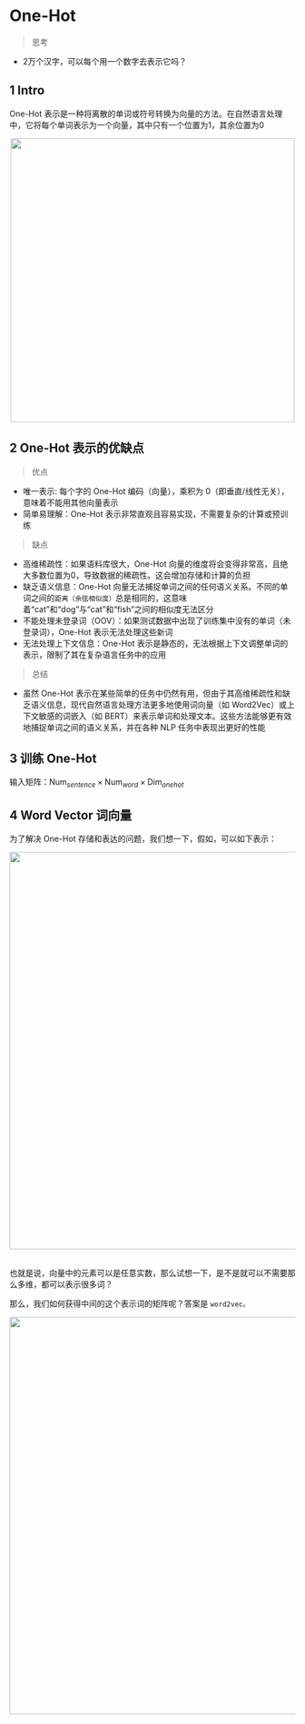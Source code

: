 #  One-Hot
>思考
- 2万个汉字，可以每个用一个数字去表示它吗？

## 1 Intro
One-Hot 表示是一种将离散的单词或符号转换为向量的方法。在自然语言处理中，它将每个单词表示为一个向量，其中只有一个位置为1，其余位置为0



<div align=center>
    <image src="imgs/onehot.png" width=500>
</div>


## 2 One-Hot 表示的优缺点
>优点
- 唯一表示: 每个字的 One-Hot 编码（向量），乘积为 0（即垂直/线性无关），意味着不能用其他向量表示
- 简单易理解：One-Hot 表示非常直观且容易实现，不需要复杂的计算或预训练

>缺点
- 高维稀疏性：如果语料库很大，One-Hot 向量的维度将会变得非常高，且绝大多数位置为0，导致数据的稀疏性。这会增加存储和计算的负担
- 缺乏语义信息：One-Hot 向量无法捕捉单词之间的任何语义关系。不同的单词之间的`距离（余弦相似度）`总是相同的，这意味着“cat”和“dog”与“cat”和“fish”之间的相似度无法区分
- 不能处理未登录词（OOV）：如果测试数据中出现了训练集中没有的单词（未登录词），One-Hot 表示无法处理这些新词
- 无法处理上下文信息：One-Hot 表示是静态的，无法根据上下文调整单词的表示，限制了其在复杂语言任务中的应用

>总结
- 虽然 One-Hot 表示在某些简单的任务中仍然有用，但由于其高维稀疏性和缺乏语义信息，现代自然语言处理方法更多地使用词向量（如 Word2Vec）或上下文敏感的词嵌入（如 BERT）来表示单词和处理文本。这些方法能够更有效地捕捉单词之间的语义关系，并在各种 NLP 任务中表现出更好的性能


## 3 训练 One-Hot

输入矩阵：$\text{Num}_{sentence}\times \text{Num}_{word} \times \text{Dim}_{one hot}$


## 4 Word Vector 词向量

为了解决 One-Hot 存储和表达的问题，我们想一下，假如，可以如下表示：

<div align=center>
    <image src="imgs/wordvec.png" width=700>
</div>
&emsp;

也就是说，向量中的元素可以是任意实数，那么试想一下，是不是就可以不需要那么多维，都可以表示很多词？

那么，我们如何获得中间的这个表示词的矩阵呢？答案是 `word2vec。`


<div align=center>
    <image src="imgs/3dim.png" width=700>
</div>